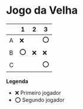 # Jogo da Velha

|   | 1 | 2 | 3 |
|---|---|---|---|
| A | ❌ |   | ⭕ |
| B | ⭕ | ❌ | ❌ |
| C |   |   | ⭕ |

**Legenda**

- ❌ Primeiro jogador 
- ⭕ Segundo jogador